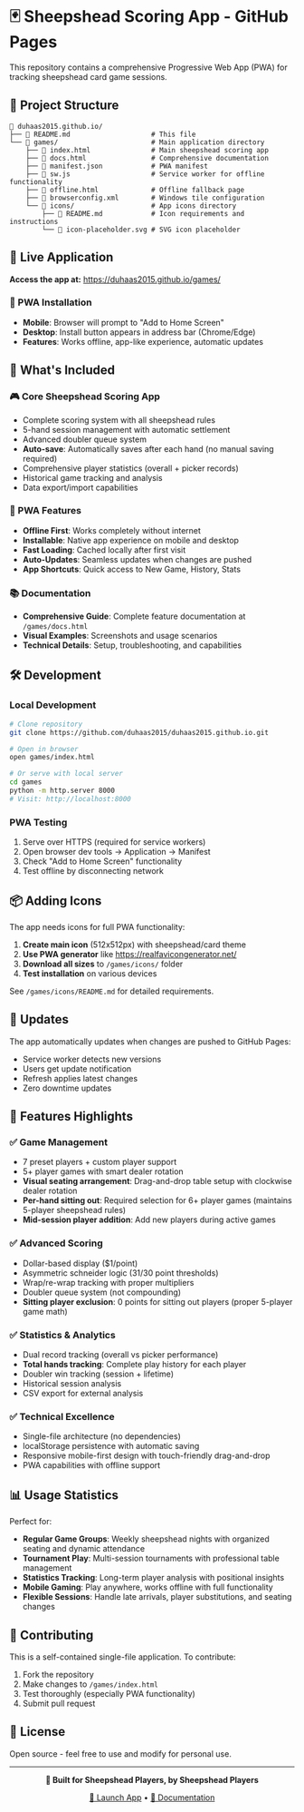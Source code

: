 # 🃏 Sheepshead Scoring App - GitHub Pages

This repository contains a comprehensive Progressive Web App (PWA) for tracking sheepshead card game sessions.

## 📁 Project Structure

```
📁 duhaas2015.github.io/
├── 📄 README.md                    # This file
└── 📁 games/                       # Main application directory
    ├── 📄 index.html               # Main sheepshead scoring app
    ├── 📄 docs.html                # Comprehensive documentation
    ├── 📄 manifest.json            # PWA manifest
    ├── 📄 sw.js                    # Service worker for offline functionality
    ├── 📄 offline.html             # Offline fallback page
    ├── 📄 browserconfig.xml        # Windows tile configuration
    └── 📁 icons/                   # App icons directory
        ├── 📄 README.md            # Icon requirements and instructions
        └── 📄 icon-placeholder.svg # SVG icon placeholder
```

## 🚀 Live Application

**Access the app at:** https://duhaas2015.github.io/games/

### 📱 PWA Installation
- **Mobile**: Browser will prompt to "Add to Home Screen"
- **Desktop**: Install button appears in address bar (Chrome/Edge)
- **Features**: Works offline, app-like experience, automatic updates

## 🎯 What's Included

### 🎮 Core Sheepshead Scoring App
- Complete scoring system with all sheepshead rules
- 5-hand session management with automatic settlement
- Advanced doubler queue system
- **Auto-save**: Automatically saves after each hand (no manual saving required)
- Comprehensive player statistics (overall + picker records)
- Historical game tracking and analysis
- Data export/import capabilities

### 📱 PWA Features
- **Offline First**: Works completely without internet
- **Installable**: Native app experience on mobile and desktop
- **Fast Loading**: Cached locally after first visit
- **Auto-Updates**: Seamless updates when changes are pushed
- **App Shortcuts**: Quick access to New Game, History, Stats

### 📚 Documentation
- **Comprehensive Guide**: Complete feature documentation at `/games/docs.html`
- **Visual Examples**: Screenshots and usage scenarios
- **Technical Details**: Setup, troubleshooting, and capabilities

## 🛠️ Development

### Local Development
```bash
# Clone repository
git clone https://github.com/duhaas2015/duhaas2015.github.io.git

# Open in browser
open games/index.html

# Or serve with local server
cd games
python -m http.server 8000
# Visit: http://localhost:8000
```

### PWA Testing
1. Serve over HTTPS (required for service workers)
2. Open browser dev tools → Application → Manifest
3. Check "Add to Home Screen" functionality
4. Test offline by disconnecting network

## 📦 Adding Icons

The app needs icons for full PWA functionality:

1. **Create main icon** (512x512px) with sheepshead/card theme
2. **Use PWA generator** like https://realfavicongenerator.net/
3. **Download all sizes** to `/games/icons/` folder
4. **Test installation** on various devices

See `/games/icons/README.md` for detailed requirements.

## 🔄 Updates

The app automatically updates when changes are pushed to GitHub Pages:
- Service worker detects new versions
- Users get update notification
- Refresh applies latest changes
- Zero downtime updates

## 🎯 Features Highlights

### ✅ Game Management
- 7 preset players + custom player support
- 5+ player games with smart dealer rotation
- **Visual seating arrangement**: Drag-and-drop table setup with clockwise dealer rotation
- **Per-hand sitting out**: Required selection for 6+ player games (maintains 5-player sheepshead rules)
- **Mid-session player addition**: Add new players during active games

### ✅ Advanced Scoring
- Dollar-based display ($1/point)
- Asymmetric schneider logic (31/30 point thresholds)
- Wrap/re-wrap tracking with proper multipliers
- Doubler queue system (not compounding)
- **Sitting player exclusion**: 0 points for sitting out players (proper 5-player game math)

### ✅ Statistics & Analytics
- Dual record tracking (overall vs picker performance)
- **Total hands tracking**: Complete play history for each player
- Doubler win tracking (session + lifetime)
- Historical session analysis
- CSV export for external analysis

### ✅ Technical Excellence
- Single-file architecture (no dependencies)
- localStorage persistence with automatic saving
- Responsive mobile-first design with touch-friendly drag-and-drop
- PWA capabilities with offline support

## 📊 Usage Statistics

Perfect for:
- **Regular Game Groups**: Weekly sheepshead nights with organized seating and dynamic attendance
- **Tournament Play**: Multi-session tournaments with professional table management
- **Statistics Tracking**: Long-term player analysis with positional insights
- **Mobile Gaming**: Play anywhere, works offline with full functionality
- **Flexible Sessions**: Handle late arrivals, player substitutions, and seating changes

## 🤝 Contributing

This is a self-contained single-file application. To contribute:
1. Fork the repository
2. Make changes to `/games/index.html`
3. Test thoroughly (especially PWA functionality)
4. Submit pull request

## 📄 License

Open source - feel free to use and modify for personal use.

---

<div align="center">

**🎯 Built for Sheepshead Players, by Sheepshead Players**

[🚀 Launch App](https://duhaas2015.github.io/games/) • [📖 Documentation](https://duhaas2015.github.io/games/docs.html)

</div>